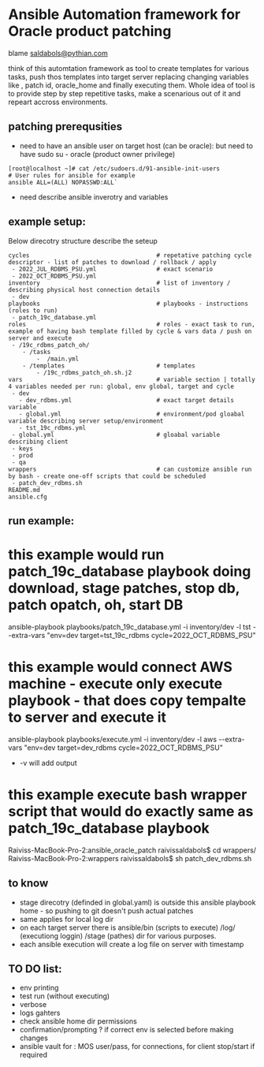 # Ansible Automation framework for Oracle product patching
blame saldabols@pythian.com

think of this automtation framework as tool to create templates for various tasks, push thos templates into target server replacing changing variables like , patch id, oracle_home and finally executing them. Whole idea of tool is to provide step by step repetitive tasks, make a scenarious out of it
and repeart accross environments.

## patching prerequsities
 
  - need to have an ansible user on target host (can be oracle): but need to have sudo su - oracle (product owner privilege)
  ```
  [root@localhost ~]# cat /etc/sudoers.d/91-ansible-init-users
# User rules for ansible for example
ansible ALL=(ALL) NOPASSWD:ALL`
```
  - need describe ansible inverotry and variables

## example setup:

Below direcotry structure describe the seteup

```
cycles                                    # repetative patching cycle descriptor - list of patches to download / rollback / apply 
 - 2022_JUL_RDBMS_PSU.yml                 # exact scenario
 - 2022_OCT_RDBMS_PSU.yml
inventory                                 # list of inventory / describing physical host connection details
 - dev
playbooks                                 # playbooks - instructions (roles to run)
 - patch_19c_database.yml                 
roles                                     # roles - exact task to run, example of having bash template filled by cycle & vars data / push on server and execute
 - /19c_rdbms_patch_oh/
    - /tasks              
        -  /main.yml
    - /templates                          # templates
        - /19c_rdbms_patch_oh.sh.j2
vars                                      # variable section | totally 4 variables needed per run: global, env global, target and cycle
 - dev
   - dev_rdbms.yml                        # exact target details variable
   - global.yml                           # environment/pod gloabal variable describing server setup/environment
   - tst_19c_rdbms.yml
 - global.yml                             # gloabal variable describing client
 - keys
 - prod
 - qa
wrappers                                  # can customize ansible run by bash - create one-off scripts that could be scheduled
 - patch_dev_rdbms.sh
README.md
ansible.cfg
```

## run example:

# this example would run patch_19c_database playbook doing download, stage patches, stop db, patch opatch, oh, start DB
ansible-playbook playbooks/patch_19c_database.yml -i inventory/dev -l tst --extra-vars "env=dev target=tst_19c_rdbms cycle=2022_OCT_RDBMS_PSU"

# this example would connect AWS machine - execute only execute playbook - that does copy tempalte to server and execute it
ansible-playbook playbooks/execute.yml -i inventory/dev -l aws --extra-vars "env=dev target=dev_rdbms cycle=2022_OCT_RDBMS_PSU"

 - -v will add output 

# this example execute bash wrapper script that would do exactly same as patch_19c_database playbook
Raiviss-MacBook-Pro-2:ansible_oracle_patch raivissaldabols$ cd wrappers/
Raiviss-MacBook-Pro-2:wrappers raivissaldabols$ sh patch_dev_rdbms.sh

## to know

 - stage direcotry (definded in global.yaml) is outside this ansible playbook home - so pushing to git doesn't push actual patches
 - same applies for local log dir
 - on each target server there is ansible/bin (scripts to execute) /log/ (executiong loggin) /stage (pathes) dir for various purposes.
 - each ansible execution will create a log file on server with timestamp

## TO DO list:
 - env printing
 - test run (without executing)
 - verbose
 - logs gahters
 - check ansible home dir permissions
 - confirmation/prompting ? if correct env is selected before making changes
 - ansible vault for : MOS user/pass, for connections, for client stop/start if required